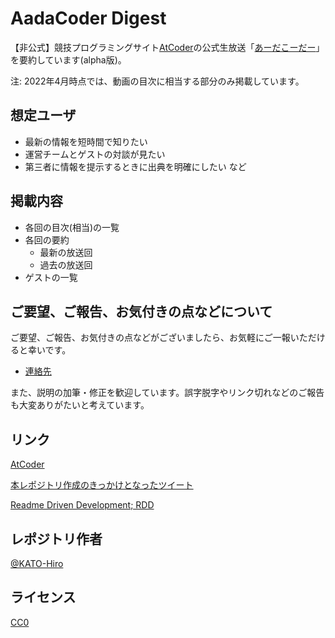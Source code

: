 # AadaCoder Digest

【非公式】競技プログラミングサイト[AtCoder](https://atcoder.jp/)の公式生放送「[あーだこーだー](https://www.youtube.com/playlist?list=PLLeJZg4opYKY2vLnqkPSGgT4iOrIwhbHq)」を要約しています(alpha版)。

注: 2022年4月時点では、動画の目次に相当する部分のみ掲載しています。

## 想定ユーザ

- 最新の情報を短時間で知りたい
- 運営チームとゲストの対談が見たい
- 第三者に情報を提示するときに出典を明確にしたい など

## 掲載内容

- 各回の目次(相当)の一覧
- 各回の要約
  - 最新の放送回
  - 過去の放送回
- ゲストの一覧

## ご要望、ご報告、お気付きの点などについて

ご要望、ご報告、お気付きの点などがございましたら、お気軽にご一報いただけると幸いです。

- [連絡先](https://twitter.com/k_hiro1818)

また、説明の加筆・修正を歓迎しています。誤字脱字やリンク切れなどのご報告も大変ありがたいと考えています。

## リンク

[AtCoder](https://atcoder.jp/)

[本レポジトリ作成のきっかけとなったツイート](https://twitter.com/maspy_stars/status/1506293908946702336)

[Readme Driven Development; RDD](https://qiita.com/b4b4r07/items/c80d53db9a0fd59086ec)

## レポジトリ作者

[@KATO-Hiro](https://twitter.com/k_hiro1818)

## ライセンス

[CC0](https://creativecommons.org/share-your-work/public-domain/cc0)
